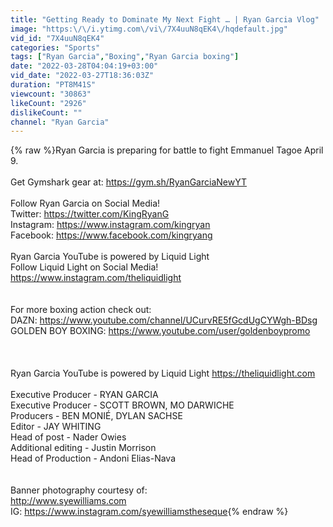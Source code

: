 ```yaml
---
title: "Getting Ready to Dominate My Next Fight … | Ryan Garcia Vlog"
image: "https:\/\/i.ytimg.com\/vi\/7X4uuN8qEK4\/hqdefault.jpg"
vid_id: "7X4uuN8qEK4"
categories: "Sports"
tags: ["Ryan Garcia","Boxing","Ryan Garcia boxing"]
date: "2022-03-28T04:04:19+03:00"
vid_date: "2022-03-27T18:36:03Z"
duration: "PT8M41S"
viewcount: "30863"
likeCount: "2926"
dislikeCount: ""
channel: "Ryan Garcia"
---
```

{% raw %}Ryan Garcia is preparing for battle to fight Emmanuel Tagoe April 9.<br /><br />Get Gymshark gear at: <a rel="nofollow" target="blank" href="https://gym.sh/RyanGarciaNewYT">https://gym.sh/RyanGarciaNewYT</a><br /><br />Follow Ryan Garcia on Social Media!<br />Twitter: <a rel="nofollow" target="blank" href="https://twitter.com/KingRyanG">https://twitter.com/KingRyanG</a><br />Instagram: <a rel="nofollow" target="blank" href="https://www.instagram.com/kingryan">https://www.instagram.com/kingryan</a><br />Facebook: <a rel="nofollow" target="blank" href="https://www.facebook.com/kingryang">https://www.facebook.com/kingryang</a><br /><br />Ryan Garcia YouTube is powered by Liquid Light<br />Follow Liquid Light on Social Media! <br /><a rel="nofollow" target="blank" href="https://www.instagram.com/theliquidlight">https://www.instagram.com/theliquidlight</a><br /><br /><br />For more boxing action check out:<br />DAZN: <a rel="nofollow" target="blank" href="https://www.youtube.com/channel/UCurvRE5fGcdUgCYWgh-BDsg">https://www.youtube.com/channel/UCurvRE5fGcdUgCYWgh-BDsg</a><br />GOLDEN BOY BOXING: <a rel="nofollow" target="blank" href="https://www.youtube.com/user/goldenboypromo">https://www.youtube.com/user/goldenboypromo</a> <br /><br /><br /><br />Ryan Garcia YouTube is powered by Liquid Light  <a rel="nofollow" target="blank" href="https://theliquidlight.com">https://theliquidlight.com</a><br /><br />Executive Producer - RYAN GARCIA<br />Executive Producer -  SCOTT BROWN, MO DARWICHE <br />Producers    -  BEN MONIÉ, DYLAN SACHSE<br />Editor - JAY WHITING <br />Head of post - Nader Owies <br />Additional editing - Justin Morrison<br />Head of Production - Andoni Elias-Nava<br /><br /><br />Banner photography courtesy of: <br /><a rel="nofollow" target="blank" href="http://www.syewilliams.com">http://www.syewilliams.com</a>  <br />IG: <a rel="nofollow" target="blank" href="https://www.instagram.com/syewilliamstheseque">https://www.instagram.com/syewilliamstheseque</a>{% endraw %}
